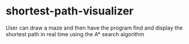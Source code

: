 # shortest-path-visualizer
User can draw a maze and then have the program find and display the shortest path in real time using the A* search algorithm
